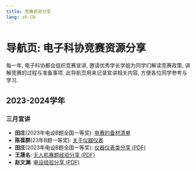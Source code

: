 ```yaml
---
title: 竞赛资源分享
lang: zh-CN
---
```


# 导航页: 电子科协竞赛资源分享

每一年, 电子科协都会组织竞赛宣讲, 邀请优秀学长学姐为同学们解读竞赛政策, 讲解竞赛的过程与准备事项. 此导航页用来记录宣讲相关内容, 方便各位同学参考与学习.

## 2023-2024学年

### 三月宣讲

- **田庄**(2023年电设B题全国一等奖): [电赛的备材清单](2324/清单.md)
- **陈葆群**(23年B题一等奖): [关于仪器仪表](./2324/仪器仪表.md)
- **田庄**(2023年电设B题全国一等奖): [仪器仪表类分享 (PDF)](public/仪器仪表-田庄.pdf)
- **王晟名**: [无人机赛题经验分享 (PDF)](public/电设分享_无人机.pdf)
- **赵文渊**: [电设经验分享 (PDF)](public/赵文渊电赛经验分享.pdf)